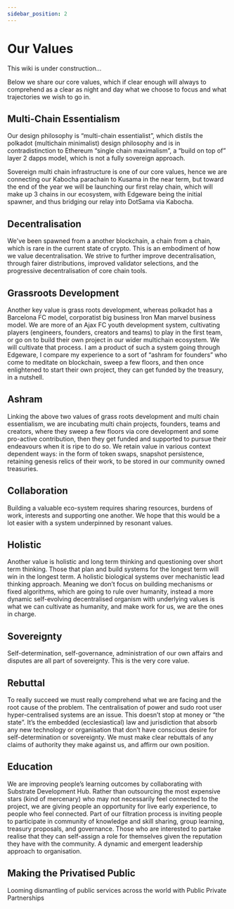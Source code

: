 ```yaml
---
sidebar_position: 2
---
```


# Our Values

This wiki is under construction...

Below we share our core values, which if clear enough will always to comprehend as a clear as night and day what we choose to focus and what trajectories we wish to go in.

## Multi-Chain Essentialism
Our design philosophy is “multi-chain essentialist”, which distils the polkadot (multichain minimalist) design philosophy and is in contradistinction to Ethereum “single chain maximalism”, a “build on top of” layer 2 dapps model, which is not a fully sovereign approach. 

Sovereign multi chain infrastructure is one of our core values, hence we are connecting our Kabocha parachain to Kusama in the near term, but toward the end of the year we will be launching our first relay chain, which will make up 3 chains in our ecosystem, with Edgeware being the initial spawner, and thus bridging our relay into DotSama via Kabocha. 

## Decentralisation
We've been spawned from a another blockchain, a chain from a chain, which is rare in the current state of crypto. This is an embodiment of how we value decentralisation. We strive to further improve decentralisation, through fairer distributions, improved validator selections, and the progressive decentralisation of core chain tools. 

## Grassroots Development
Another key value is grass roots development, whereas polkadot has a Barcelona FC model, corporatist big business Iron Man marvel business model. We are more of an Ajax FC youth development system, cultivating players (engineers, founders, creators and teams) to play in the first team, or go on to build their own project in our wider multichain ecosystem. We will cultivate that process. I am a product of such a system going through Edgeware, I compare my experience to a sort of “ashram for founders” who come to meditate on blockchain, sweep a few floors, and then once enlightened to start their own project, they can get funded by the treasury, in a nutshell.

## Ashram
Linking the above two values of grass roots development and multi chain essentialism, we are incubating multi chain projects, founders, teams and creators, where they sweep a few floors via core development and some pro-active contribution, then they get funded and supported to pursue their endeavours when it is ripe to do so. We retain value in various context dependent ways: in the form of token swaps, snapshot persistence, retaining genesis relics of their work, to be stored in our community owned treasuries.

## Collaboration
Building a valuable eco-system requires sharing resources, burdens of work, interests and supporting one another. We hope that this would be a lot easier with a system underpinned by resonant values. 

## Holistic
Another value is holistic and long term thinking and questioning over short term thinking. Those that plan and build systems for the longest term will win in the longest term. A holistic biological systems over mechanistic lead thinking approach. Meaning we don’t focus on building mechanisms or fixed algorithms, which are going to rule over humanity, instead a more dynamic self-evolving decentralised organism with underlying values is what we can cultivate as humanity, and make work for us, we are the ones in charge. 

## Sovereignty 
Self-determination, self-governance, administration of our own affairs and disputes are all part of sovereignty. This is the very core value.

## Rebuttal 
To really succeed we must really comprehend what we are facing and the root cause of the problem. The centralisation of power and sudo root user hyper-centralised systems are an issue. This doesn’t stop at money or “the state”. It’s the embedded (ecclesiastical) law and jurisdiction that absorb any new technology or organisation that don’t have conscious desire for self-determination or sovereignty. We must make clear rebuttals of any claims of authority they make against us, and affirm our own position.  

## Education
We are improving people’s learning outcomes by collaborating with Substrate Development Hub. 
Rather than outsourcing the most expensive stars (kind of mercenary) who may not necessarily feel connected to the project, we are giving people an opportunity for live early experience, to people who feel connected. Part of our filtration process is inviting people to participate in community of knowledge and skill sharing, group learning, treasury proposals, and governance. Those who are interested to partake realise that they can self-assign a role for themselves given the reputation they have with the community. A dynamic and emergent leadership approach to organisation. 

## Making the Privatised Public

Looming dismantling of public services across the world with Public Private Partnerships